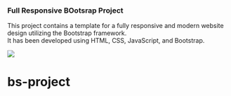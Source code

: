 <h3>Full Responsive BOotsrap Project</h3>

<p>This project contains a template for a fully responsive and modern website design utilizing the Bootstrap framework. <br> It has been developed using HTML, CSS, JavaScript, and Bootstrap.</p>

<img src="images/Unbenanntes Video – Mit Clipchamp erstellt.gif"></img>
# bs-project
